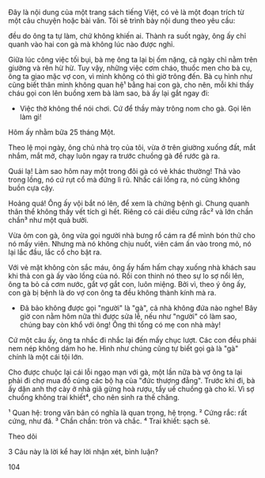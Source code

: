 Đây là nội dung của một trang sách tiếng Việt, có vẻ là một đoạn trích từ một câu chuyện hoặc bài văn. Tôi sẽ trình bày nội dung theo yêu cầu:

đều do ông ta tự làm, chứ không khiến ai. Thành ra suốt ngày, ông ấy chỉ quanh vào hai con gà mà không lúc nào được nghỉ.

Giữa lúc công việc tối bụi, bà mẹ ông ta lại bị ốm nặng, cả ngày chỉ nằm trên giường và rên hừ hừ. Tuy vậy, những việc cơm cháo, thuốc men cho bà cụ, ông ta giao mặc vợ con, vì mình không có thì giờ trông đến. Bà cụ hình như cũng biết thân mình không quan hệ¹ bằng hai con gà, cho nên, mỗi khi thấy cháu gọi con lên buồng xem bà làm sao, bà ấy lại gắt ngay đi:

- Việc thờ không thể nói chơi. Cứ để thầy mày trông nom cho gà. Gọi lên làm gì!

Hôm ấy nhằm bữa 25 tháng Một.

Theo lệ mọi ngày, ông chủ nhà trọ của tôi, vừa ở trên giường xuống đất, mắt nhắm, mắt mở, chạy luôn ngay ra trước chuồng gà để rước gà ra.

Quái lạ! Làm sao hôm nay một trong đôi gà có vẻ khác thường! Thả vào trong lồng, nó cứ rụt cổ mà đứng lì rũ. Nhấc cái lồng ra, nó cũng không buồn cựa cậy.

Hoảng quá! Ông ấy vội bắt nó lên, để xem là chứng bệnh gì. Chung quanh thân thể không thấy vết tích gì hết. Riêng có cái diều cứng rắc² và lớn chần chần³ như một quả bưởi.

Vừa ôm con gà, ông vừa gọi người nhà bưng rổ cám ra để mình bón thử cho nó mấy viên. Nhưng mà nó không chịu nuốt, viên cám ấn vào trong mỏ, nó lại lắc đầu, lắc cổ cho bật ra.

Với vẻ mặt không còn sắc máu, ông ấy hấm hấm chạy xuống nhà khách sau khi thả con gà ấy vào lồng của nó. Rồi con thinh nó theo sự lo sợ nổi lên, ông ta bỏ cả cơm nước, gắt vợ gắt con, luôn miệng. Bởi vì, theo ý ông ấy, con gà bị bệnh là do vợ con ông ta đều không thành kính mà ra.

- Đã bảo không được gọi "người" là "gà", cả nhà không đứa nào nghe! Bây giờ con nằm hôm nữa thì được sửa lễ, nếu như "người" có làm sao, chúng bay còn khổ với ông! Ông thì tổng có mẹ con nhà mày!

Cứ một câu ấy, ông ta nhắc đi nhắc lại đến mấy chục lượt. Các con đều phải nem nép không dám ho he. Hình như chúng cũng tự biết gọi gà là "gà" chính là một cái tội lớn.

Cho được chuộc lại cái lỗi ngạo mạn với gà, một lần nữa bà vợ ông ta lại phải đi chợ mua đồ cúng các bộ hạ của "đức thượng đẳng". Trước khi đi, bà ấy dặn anh thợ cày ở nhà giã gừng hoà rượu, tẩy uế chuồng gà cho kĩ. Vì sợ chuồng không trai khiết⁴, cho nên sinh ra thế chăng.

¹ Quan hệ: trong văn bản có nghĩa là quan trọng, hệ trọng.
² Cứng rắc: rất cứng, như đá.
³ Chần chần: tròn và chắc.
⁴ Trai khiết: sạch sẽ.

Theo dõi

3 Câu này là lời kể hay lời nhận xét, bình luận?

104